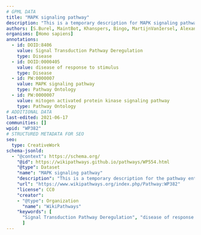 ```yaml
---
# GPML DATA
title: "MAPK signaling pathway"
description: "This is a temporary description for MAPK signaling pathway"
authors: [S.Burel, MaintBot, Khanspers, Bingo, MartijnVanIersel, AlexanderPico, Ddigles, Mkutmon, Zari, DeSl, Egonw, Eweitz]
organisms: [Homo sapiens]
annotations:
  - id: DOID:8406
    value: Signal Transduction Pathway Deregulation
    type: Disease
  - id: DOID:0000405
    value: disease of response to stimulus
    type: Disease
  - id: PW:0000007
    value: MAPK signaling pathway
    type: Pathway Ontology
  - id: PW:0000007
    value: mitogen activated protein kinase signaling pathway
    type: Pathway Ontology
# ADDITIONAL DATA
last-edited: 2021-06-17
communities: []
wpid: "WP382"
# STRUCTURED METADATA FOR SEO
seo:
  type: CreativeWork
schema-jsonld:
  - "@context": https://schema.org/
    "@id": https://wikipathways.github.io/pathways/WP554.html
    "@type": Dataset
    "name": "MAPK signaling pathway"
    "description": "This is a temporary description for the pathway entitled: MAPK signaling pathway"
    "url": "https://www.wikipathways.org/index.php/Pathway:WP382"
    "license": CC0
    "creator":
    - "@type": Organization
      "name": "WikiPathways"
    "keywords": [
      "Signal Transduction Pathway Deregulation", "disease of response to stimulus", "MAPK signaling pathway", "mitogen activated protein kinase signaling pathway",
      ]
---
```

